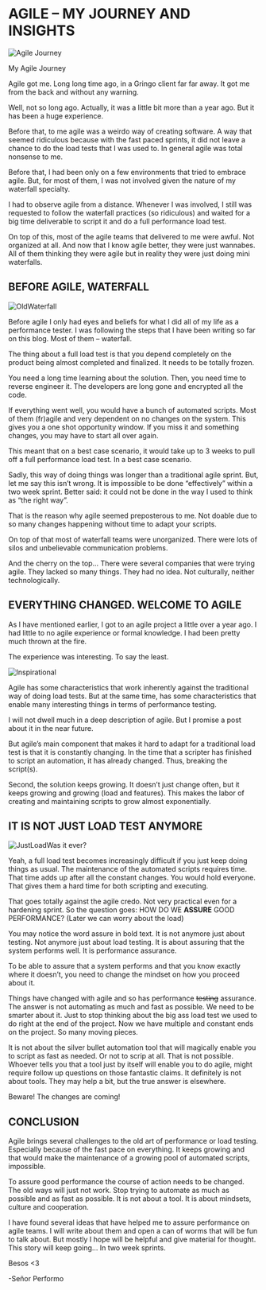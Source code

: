 # AGILE – MY JOURNEY AND INSIGHTS
  
![Agile Journey](https://i0.wp.com/www.srperf.com/wp-content/uploads/2018/09/agileTop.jpg?fit=1000%2C512&ssl=1)

My Agile Journey

Agile got me. Long long time ago, in a Gringo client far far away. It got me from the back and without any warning.

Well, not so long ago. Actually, it was a little bit more than a year ago. But it has been a huge experience.

Before that, to me agile was a weirdo way of creating software. A way that seemed ridiculous because with the fast paced sprints, it did not leave a chance to do the load tests that I was used to. In general agile was total nonsense to me.

Before that, I had been only on a few environments that tried to embrace agile. But, for most of them, I was not involved given the nature of my waterfall specialty.

I had to observe agile from a distance. Whenever I was involved, I still was requested to follow the waterfall practices (so ridiculous) and waited for a big time deliverable to script it and do a full performance load test.

On top of this, most of the agile teams that delivered to me were awful. Not organized at all. And now that I know agile better, they were just wannabes. All of them thinking they were agile but in reality they were just doing mini waterfalls.

## BEFORE AGILE, WATERFALL

![OldWaterfall](https://i0.wp.com/www.srperf.com/wp-content/uploads/2018/09/oldvsnew.jpg?resize=300%2C268&ssl=1)

Before agile I only had eyes and beliefs for what I did all of my life as a performance tester. I was following the steps that I have been writing so far on this blog. Most of them – waterfall.

The thing about a full load test is that you depend completely on the product being almost completed and finalized. It needs to be totally frozen.

You need a long time learning about the solution. Then, you need time to reverse engineer it. The developers are long gone and encrypted all the code.

If everything went well, you would have a bunch of automated scripts. Most of them (fr)agile and very dependent on no changes on the system. This gives you a one shot opportunity window. If you miss it and something changes, you may have to start all over again.

This meant that on a best case scenario, it would take up to 3 weeks to pull off a full performance load test. In a best case scenario.

Sadly, this way of doing things was longer than a traditional agile sprint. But, let me say this isn’t wrong. It is impossible to be done “effectively” within a two week sprint. Better said: it could not be done in the way I used to think as “the right way”.

That is the reason why agile seemed preposterous to me. Not doable due to so many changes happening without time to adapt your scripts.

On top of that most of waterfall teams were unorganized. There were lots of silos and unbelievable communication problems.

And the cherry on the top… There were several companies that were trying agile. They lacked so many things. They had no idea. Not culturally, neither technologically.

## EVERYTHING CHANGED. WELCOME TO AGILE

As I have mentioned earlier, I got to an agile project a little over a year ago. I had little to no agile experience or formal knowledge. I had been pretty much thrown at the fire.

The experience was interesting. To say the least.

![Inspirational](https://i0.wp.com/www.srperf.com/wp-content/uploads/2018/09/agilejourney.jpg?resize=300%2C154&ssl=1)

Agile has some characteristics that work inherently against the traditional way of doing load tests. But at the same time, has some characteristics that enable many interesting things in terms of performance testing.

I will not dwell much in a deep description of agile. But I promise a post about it in the near future.

But agile’s main component that makes it hard to adapt for a traditional load test is that it is constantly changing. In the time that a scripter has finished to script an automation, it has already changed. Thus, breaking the script(s).

Second, the solution keeps growing. It doesn’t just change often, but it keeps growing and growing (load and features). This makes the labor of creating and maintaining scripts to grow almost exponentially.

## IT IS NOT JUST LOAD TEST ANYMORE

![JustLoad](https://i0.wp.com/www.srperf.com/wp-content/uploads/2018/09/overload1.jpg?resize=300%2C277&ssl=1)Was it ever?

Yeah, a full load test becomes increasingly difficult if you just keep doing things as usual. The maintenance of the automated scripts requires time. That time adds up after all the constant changes. You would hold everyone. That gives them a hard time for both scripting and executing.

That goes totally against the agile credo. Not very practical even for a hardening sprint. So the question goes: HOW DO WE **ASSURE** GOOD PERFORMANCE? (Later we can worry about the load)

You may notice the word assure in bold text. It is not anymore just about testing. Not anymore just about load testing. It is about assuring that the system performs well. It is performance assurance.

To be able to assure that a system performs and that you know exactly where it doesn’t, you need to change the mindset on how you proceed about it.

Things have changed with agile and so has performance ~~testing~~ assurance. The answer is not automating as much and fast as possible. We need to be smarter about it. Just to stop thinking about the big ass load test we used to do right at the end of the project. Now we have multiple and constant ends on the project. So many moving pieces.

It is not about the silver bullet automation tool that will magically enable you to script as fast as needed. Or not to scrip at all. That is not possible. Whoever tells you that a tool just by itself will enable you to do agile, might require follow up questions on those fantastic claims. It definitely is not about tools. They may help a bit, but the true answer is elsewhere.

Beware! The changes are coming!

## CONCLUSION

Agile brings several challenges to the old art of performance or load testing. Especially because of the fast pace on everything. It keeps growing and that would make the maintenance of a growing pool of automated scripts, impossible.

To assure good performance the course of action needs to be changed. The old ways will just not work. Stop trying to automate as much as possible and as fast as possible. It is not about a tool. It is about mindsets, culture and cooperation.

I have found several ideas that have helped me to assure performance on agile teams. I will write about them and open a can of worms that will be fun to talk about. But mostly I hope will be helpful and give material for thought. This story will keep going… In two week sprints.

Besos <3

-Señor Performo